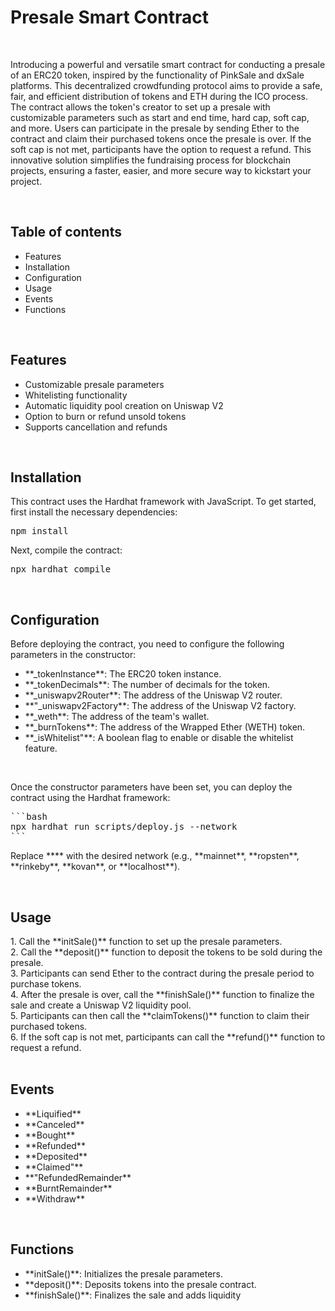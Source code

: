 
<h1>Presale Smart Contract</h1>
<br>
<p>
Introducing a powerful and versatile smart contract for conducting a presale of an ERC20 token, inspired by the functionality of PinkSale and dxSale platforms. This decentralized crowdfunding protocol aims to provide a safe, fair, and efficient distribution of tokens and ETH during the ICO process. The contract allows the token's creator to set up a presale with customizable parameters such as start and end time, hard cap, soft cap, and more. Users can participate in the presale by sending Ether to the contract and claim their purchased tokens once the presale is over. If the soft cap is not met, participants have the option to request a refund. This innovative solution simplifies the fundraising process for blockchain projects, ensuring a faster, easier, and more secure way to kickstart your project.
</p>
<br>
<h2>Table of contents</h2>
<ul>
    <li>Features</li>
    <li>Installation</li>
    <li>Configuration</li>
    <li>Usage</li>
    <li>Events</li>
    <li>Functions</li>
</ul>
<br>
<h2>Features</h2>
<ul>
    <li>Customizable presale parameters</li>
    <li>Whitelisting functionality</li>
    <li>Automatic liquidity pool creation on Uniswap V2</li>
    <li>Option to burn or refund unsold tokens</li>
    <li>Supports cancellation and refunds</li>
</ul>
<br>
<h2>Installation</h2>
<p>This contract uses the Hardhat framework with JavaScript. To get started, first install the necessary dependencies:</p>
<pre>
npm install
</pre>
<p>Next, compile the contract:</p>
<pre>
npx hardhat compile
</pre>
<br>
<h2>Configuration</h2>
<p>Before deploying the contract, you need to configure the following parameters in the constructor:</p>
<ul>
    <li>**_tokenInstance**: The ERC20 token instance.</li>
    <li>**_tokenDecimals**: The number of decimals for the token.</li>
    <li>**_uniswapv2Router**: The address of the Uniswap V2 router.</li>
    <li>**"_uniswapv2Factory**: The address of the Uniswap V2 factory.</li>
    <li>**_weth**: The address of the team's wallet.</li>
    <li>**_burnTokens**: The address of the Wrapped Ether (WETH) token.</li>
    <li>**_isWhitelist"**: A boolean flag to enable or disable the whitelist feature.</li>
</ul>
<br>
<p>Once the constructor parameters have been set, you can deploy the contract using the Hardhat framework:</p>
<pre>
```bash
npx hardhat run scripts/deploy.js --network <network_name>
```
</pre>
<p>Replace **<network_name>** with the desired network (e.g., **mainnet**, **ropsten**, **rinkeby**, **kovan**, or **localhost**).</p>
<br>
<h2>Usage</h2>
1. Call the **initSale()** function to set up the presale parameters.<br>
2. Call the **deposit()** function to deposit the tokens to be sold during the presale.<br>
3. Participants can send Ether to the contract during the presale period to purchase tokens.<br>
4. After the presale is over, call the **finishSale()** function to finalize the sale and create a Uniswap V2 liquidity pool.<br>
5. Participants can then call the **claimTokens()** function to claim their purchased tokens.<br>
6. If the soft cap is not met, participants can call the **refund()** function to request a refund.<br>
<br>
<h2>Events</h2>
<ul>
    <li>**Liquified**</li>
    <li>**Canceled**</li>
    <li>**Bought**</li>
    <li>**Refunded**</li>
    <li>**Deposited**</li>
    <li>**Claimed"**</li>
    <li>**"RefundedRemainder**</li>
    <li>**BurntRemainder**</li>
    <li>**Withdraw**</li>
</ul>
<br>
<h2>Functions</h2>
<ul>
    <li>**initSale()**: Initializes the presale parameters.</li>
    <li>**deposit()**: Deposits tokens into the presale contract.</li>
    <li>**finishSale()**: Finalizes the sale and adds liquidity</li>
</ul>
